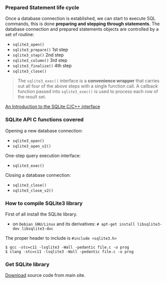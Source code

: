 ### Prepared Statement life cycle

Once a database connection is established, we can start to execute SQL commands,
this is done __preparing and stepping through statements__. The database 
connection and prepared statements objects are controlled by a set of routine:

* `sqlite3_open()`        
* `sqlite3_prepare()`     1st step
* `sqlite3_step()`        2nd step
* `sqlite3_column()`      3rd step
* `sqlite3_finalize()`    4th step
* `sqlite3_close()`       

> The `sqlite3_exec()` interface is a __convenience wrapper__ that carries out all four
of the above steps with a single function call. A callback function passed into 
`sqlite3_exec()` is used to process each row of the result set.

[An Introduction to the SQLite C/C++ interface](https://www.sqlite.org/cintro.html)

### SQLite API C functions covered

Opening a new database connection:

* `sqlite3_open()`
* `sqlite3_open_v2()`

One-step query execution interface:

* `sqlite3_exec()`

Closing a database connection:

* `sqlite3_close()`
* `sqlite3_close_v2()`

### How to compile SQLite3 library

First of all install the SQLite library.

- on ``Debian GNU/Linux`` and its derivatives:
`# apt-get install libsqlite3-dev libsqlite3-doc`

The proper header to include is `#include <sqlite3.h>`

```
$ gcc -stc=c11 -lsqlite3 -Wall -pedantic file.c -o prog
$ clang -stc=c11 -lsqlite3 -Wall -pedantic file.c -o prog
```

### Get SQLite library

[Download](https://sqlite.org/download.html) source code from main site.
